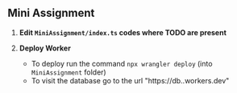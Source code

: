 ## Mini Assignment

1. **Edit `MiniAssignment/index.ts` codes where TODO are present**

2. **Deploy Worker**
    - To deploy run the command `npx wrangler deploy` (into `MiniAssignment` folder)
    - To visit the database go to the url "https://db.<your-subdomain>.workers.dev"
